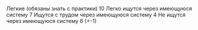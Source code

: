 Легкие (обязаны знать с практики) 10
Легко ищутся через имеющуюся систему 7
Ищутся с трудом через имеющуюся систему 4
Не ищутся через имеющуюся систему 6 (+-1)
